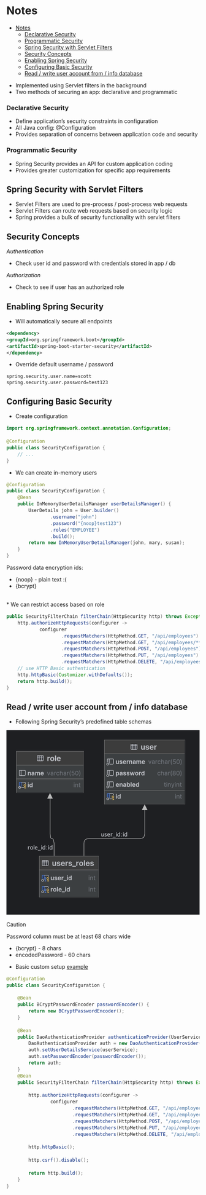 # Notes 

<!-- TOC -->
* [Notes](#notes-)
    * [Declarative Security](#declarative-security)
    * [Programmatic Security](#programmatic-security)
  * [Spring Security with Servlet Filters](#spring-security-with-servlet-filters)
  * [Security Concepts](#security-concepts)
  * [Enabling Spring Security](#enabling-spring-security)
  * [Configuring Basic Security](#configuring-basic-security)
  * [Read / write user account from / info database](#read--write-user-account-from--info-database)
<!-- TOC -->

* Implemented using Servlet filters in the background
* Two methods of securing an app: declarative and programmatic

### Declarative Security
* Define application’s security constraints in configuration
* All Java config: @Configuration
* Provides separation of concerns between application code and security

### Programmatic Security
* Spring Security provides an API for custom application coding
* Provides greater customization for specific app requirements

## Spring Security with Servlet Filters

* Servlet Filters are used to pre-process / post-process web requests
* Servlet Filters can route web requests based on security logic
* Spring provides a bulk of security functionality with servlet filters

## Security Concepts
*Authentication*
* Check user id and password with credentials stored in app / db

*Authorization*
* Check to see if user has an authorized role

## Enabling Spring Security

* Will automatically secure all endpoints

```xml
<dependency>
<groupId>org.springframework.boot</groupId>
<artifactId>spring-boot-starter-security</artifactId>
</dependency>
```

* Override default username / password

```properties
spring.security.user.name=scott
spring.security.user.password=test123
```

## Configuring Basic Security

* Create configuration

```java
import org.springframework.context.annotation.Configuration;

@Configuration
public class SecurityConfiguration {
    // ...
}
```

* We can create in-memory users 

```java
@Configuration
public class SecurityConfiguration {
    @Bean
    public InMemoryUserDetailsManager userDetailsManager() {
        UserDetails john = User.builder()
                .username("john")
                .password("{noop}test123")
                .roles("EMPLOYEE")
                .build();
        return new InMemoryUserDetailsManager(john, mary, susan);
    }
}
```

Password data encryption ids: 

* {noop} - plain text :(
* {bcrypt}


<br/>
* We can restrict access based on role

```java
public SecurityFilterChain filterChain(HttpSecurity http) throws Exception {
    http.authorizeHttpRequests(configurer ->
            configurer
                    .requestMatchers(HttpMethod.GET, "/api/employees").hasRole("EMPLOYEE")
                    .requestMatchers(HttpMethod.GET, "/api/employees/**").hasRole("EMPLOYEE")
                    .requestMatchers(HttpMethod.POST, "/api/employees").hasRole("MANAGER")
                    .requestMatchers(HttpMethod.PUT, "/api/employees").hasRole("MANAGER")
                    .requestMatchers(HttpMethod.DELETE, "/api/employees/**").hasRole("ADMIN"));
    // use HTTP Basic authentication
    http.httpBasic(Customizer.withDefaults());
    return http.build();
}
```


## Read / write user account from / info database

* Following Spring Security’s predefined table schemas

![screenshot](../../../spring/05-spring-rest-security/02-spring-boot-rest-security-jpa/employee_directory_diagram.png)

> [!CAUTION]
> Password column must be at least 68 chars wide
> * {bcrypt} - 8 chars
> * encodedPassword - 60 chars

* Basic custom setup [example](https://github.com/daverbk/spring/tree/main/05-spring-rest-security/02-spring-boot-rest-security-jpa)

```java
@Configuration
public class SecurityConfiguration {

    @Bean
    public BCryptPasswordEncoder passwordEncoder() {
        return new BCryptPasswordEncoder();
    }

    @Bean
    public DaoAuthenticationProvider authenticationProvider(UserService userService) {
        DaoAuthenticationProvider auth = new DaoAuthenticationProvider();
        auth.setUserDetailsService(userService);
        auth.setPasswordEncoder(passwordEncoder());
        return auth;
    }
    @Bean
    public SecurityFilterChain filterChain(HttpSecurity http) throws Exception {

        http.authorizeHttpRequests(configurer ->
                configurer
                        .requestMatchers(HttpMethod.GET, "/api/employees").hasRole("EMPLOYEE")
                        .requestMatchers(HttpMethod.GET, "/api/employees/**").hasRole("EMPLOYEE")
                        .requestMatchers(HttpMethod.POST, "/api/employees").hasRole("MANAGER")
                        .requestMatchers(HttpMethod.PUT, "/api/employees").hasRole("MANAGER")
                        .requestMatchers(HttpMethod.DELETE, "/api/employees/**").hasRole("ADMIN"));

        http.httpBasic();

        http.csrf().disable();

        return http.build();
    }
}
```
